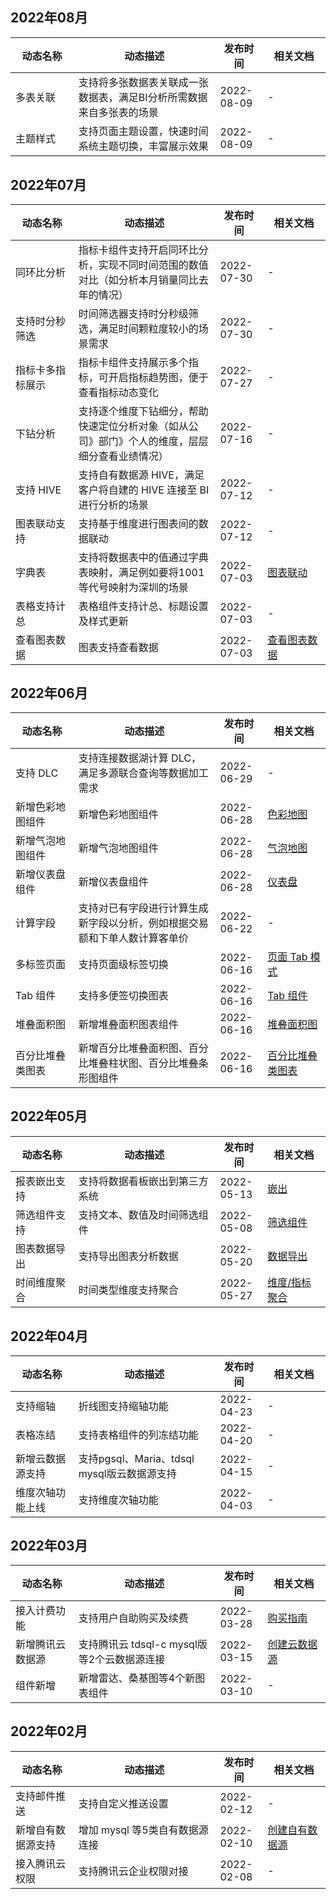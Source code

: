 ## 2022年08月
<table>
<thead>
<tr><th width="20%">动态名称</th><th width="45%">动态描述</th><th width="15%">发布时间</th><th width="20%">相关文档</th>
</tr><tr>
</thead>
<tbody>
<tr>
<td>多表关联</td>
<td>支持将多张数据表关联成一张数据表，满足BI分析所需数据来自多张表的场景</td>
<td>2022-08-09</td>
<td>-</td>
</tr>
<tr>
<td>主题样式</td>
<td>支持页面主题设置，快速时间系统主题切换，丰富展示效果</td>
<td>2022-08-09</td>
<td>-</td>
</tr>
</tbody></table>

## 2022年07月
<table>
<thead>
<tr><th width="20%">动态名称</th><th width="45%">动态描述</th><th width="15%">发布时间</th><th width="20%">相关文档</th>
</tr><tr>
</thead>
<tbody>
<tr>
<td>同环比分析</td>
<td>指标卡组件支持开启同环比分析，实现不同时间范围的数值对比（如分析本月销量同比去年的情况）</td>
<td>2022-07-30</td>
<td>-</td>
</tr>
<tr>
<td>支持时分秒筛选</td>
<td>时间筛选器支持时分秒级筛选，满足时间颗粒度较小的场景需求</td>
<td>2022-07-30</td>
<td>-</td>
</tr>
<tr>
<td>指标卡多指标展示</td>
<td>指标卡组件支持展示多个指标，可开启指标趋势图，便于查看指标动态变化</td>
<td>2022-07-27</td>
<td>-</td>
</tr>
<tr>
<td>下钻分析</td>
<td>支持逐个维度下钻细分，帮助快速定位分析对象（如从公司》部门》个人的维度，层层细分查看业绩情况）</td>
<td>2022-07-16</td>
<td>-</td>
</tr>
<tr>
<td>支持 HIVE</td>
<td>支持自有数据源 HIVE，满足客户将自建的 HIVE 连接至 BI 进行分析的场景</td>
<td>2022-07-12</td>
<td>-</td>
</tr>
<tr>
<td>图表联动支持</td>
<td>支持基于维度进行图表间的数据联动</td>
<td>2022-07-12</td>
<td>-</td>
</tr>
<tr>
<td>字典表</td>
<td>支持将数据表中的值通过字典表映射，满足例如要将1001等代号映射为深圳的场景</td>
<td>2022-07-03</td>
<td><a href="https://cloud.tencent.com/document/product/590/76503">图表联动</a></td>
</tr>
<tr>
<td>表格支持计总</td>
<td>表格组件支持计总、标题设置及样式更新</td>
<td>2022-07-03</td>
<td>-</td>
</tr>
<tr>
<td>查看图表数据</td>
<td>图表支持查看数据</td>
<td>2022-07-03</td>
<td><a href="https://cloud.tencent.com/document/product/590/76505">查看图表数据</a></td>
</tr>
</tbody></table>

## 2022年06月
<table>
<thead>
<tr><th width="20%">动态名称</th><th width="45%">动态描述</th><th width="15%">发布时间</th><th width="20%">相关文档</th>
</tr><tr>
</thead>
<tbody>
<tr>
<td>支持 DLC</td>
<td>支持连接数据湖计算 DLC，满足多源联合查询等数据加工需求</td>
<td>2022-06-29</td>
<td>-</td>
</tr>
<tr>
<td>新增色彩地图组件</td>
<td>新增色彩地图组件</td>
<td>2022-06-28</td>
<td><a href="https://cloud.tencent.com/document/product/590/76499">色彩地图</a></td>
</tr>
<tr>
<td>新增气泡地图组件</td>
<td>新增气泡地图组件</td>
<td>2022-06-28</td>
<td><a href="https://cloud.tencent.com/document/product/590/76496">气泡地图</a></td>
</tr>
<tr>
<td>新增仪表盘组件</td>
<td>新增仪表盘组件</td>
<td>2022-06-28</td>
<td><a href="https://cloud.tencent.com/document/product/590/76498">仪表盘</a></td>
</tr>
<tr>
<td>计算字段</td>
<td>支持对已有字段进行计算生成新字段以分析，例如根据交易额和下单人数计算客单价</td>
<td>2022-06-22</td>
<td>-</td>
</tr>
<tr>
<td>多标签页面</td>
<td>支持页面级标签切换</td>
<td>2022-06-16</td>
<td><a href="https://cloud.tencent.com/document/product/590/75980">页面 Tab 模式</a></td>
</tr>
<tr>
<td>Tab 组件</td>
<td>支持多便签切换图表</td>
<td>2022-06-16</td>
<td><a href="https://cloud.tencent.com/document/product/590/75907">Tab 组件</a></td>
</tr>
<tr>
<td>堆叠面积图</td>
<td>新增堆叠面积图表组件</td>
<td>2022-06-16</td>
<td><a href="https://cloud.tencent.com/document/product/590/75902">堆叠面积图</a></td>
</tr>
<tr>
<td>百分比堆叠类图表</td>
<td>新增百分比堆叠面积图、百分比堆叠柱状图、百分比堆叠条形图组件</td>
<td>2022-06-16</td>
<td><a href="https://cloud.tencent.com/document/product/590/75903">百分比堆叠类图表</a></td>
</tr>
</tbody></table>


## 2022年05月
<table>
<thead>
<tr><th width="20%">动态名称</th><th width="45%">动态描述</th><th width="15%">发布时间</th><th width="20%">相关文档</th>
</tr><tr>
</thead>
<tbody>
<tr>
<td>报表嵌出支持</td>
<td>支持将数据看板嵌出到第三方系统</td>
<td>2022-05-13</td>
<td><a href="https://cloud.tencent.com/document/product/590/73953">嵌出</a></td>
</tr>
<tr>
<td>筛选组件支持</td>
<td>支持文本、数值及时间筛选组件</td>
<td>2022-05-08</td>
<td><a href="https://cloud.tencent.com/document/product/590/73478">筛选组件</a></td>
</tr>
<tr>
<td>图表数据导出</td>
<td>支持导出图表分析数据</td>
<td>2022-05-20</td>
<td><a href="https://cloud.tencent.com/document/product/590/75885">数据导出</a></td>
</tr>
<tr>
<td>时间维度聚合</td>
<td>时间类型维度支持聚合</td>
<td>2022-05-27</td>
<td><a href="https://cloud.tencent.com/document/product/590/75880">维度/指标聚合</a></td>
</tr>
</tbody></table>

## 2022年04月
<table>
<thead>
<tr><th width="20%">动态名称</th><th width="45%">动态描述</th><th width="15%">发布时间</th><th width="20%">相关文档</th>
</tr><tr>
</thead>
<tbody><tr>
<td>支持缩轴</td>
<td>折线图支持缩轴功能</td>
<td>2022-04-23</td>
<td>-</td>
</tr>
<tr>
<td>表格冻结</td>
<td>支持表格组件的列冻结功能</td>
<td>2022-04-20</td>
<td>-</td>
</tr>
<tr>
<td>新增云数据源支持</td>
<td>支持pgsql、Maria、tdsql mysql版云数据源支持</td>
<td>2022-04-15</td>
<td>-</td>
</tr>
<tr>
<td>维度次轴功能上线</td>
<td>支持维度次轴功能</td>
<td>2022-04-03</td>
<td>-</td>
</tr>
</tbody></table>

## 2022年03月
<table>
<thead>
<tr><th width="20%">动态名称</th><th width="45%">动态描述</th><th width="15%">发布时间</th><th width="20%">相关文档</th>
</tr><tr>
</thead>
<tbody><tr>
<td>接入计费功能</td>
<td>支持用户自助购买及续费</td>
<td>2022-03-28</td>
<td><a href="https://cloud.tencent.com/document/product/590/19140">购买指南</a></td>
</tr>
<tr>
<td>新增腾讯云数据源</td>
<td>支持腾讯云 tdsql-c mysql版 等2个云数据源连接</td>
<td>2022-03-15</td>
<td><a href="https://cloud.tencent.com/document/product/590/78851">创建云数据源</a></td>
</tr>
<tr>
<td>组件新增</td>
<td>新增雷达、桑基图等4个新图表组件</td>
<td>2022-03-10</td>
<td>-</td>
</tr>
</tbody></table>

## 2022年02月
<table>
<thead>
<tr><th width="20%">动态名称</th><th width="45%">动态描述</th><th width="15%">发布时间</th><th width="20%">相关文档</th>
</tr><tr>
</thead>
<tbody><tr>
<td>支持邮件推送</td>
<td>支持自定义推送设置</td>
<td>2022-02-12</td>
<td>-</td>
</tr>
<tr>
<td>新增自有数据源支持</td>
<td>增加 mysql 等5类自有数据源连接</td>
<td>2022-02-10</td>
<td><a href="https://cloud.tencent.com/document/product/590/78852">创建自有数据源</a></td>
</tr>
<tr>
<td>接入腾讯云权限</td>
<td>支持腾讯云企业权限对接</td>
<td>2022-02-08</td>
<td>-</td>
</tr>
</tbody></table>
